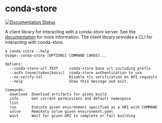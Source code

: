 # conda-store

[![Documentation Status](https://readthedocs.org/projects/conda-store/badge/?version=latest)](https://conda-store.readthedocs.io/en/latest/?badge=latest)

A client library for interacting with a conda-store server. See the
[documentation](https://conda-store.readthedocs.io/en/latest/) for
more information. The client library provides a CLI for interacting
with conda-store.

```shell
$ conda-store --help
Usage: conda-store [OPTIONS] COMMAND [ARGS]...

Options:
  --conda-store-url TEXT     conda-store base url including prefix
  --auth [none|token|basic]  conda-store authentication to use
  --no-verify-ssl            Disable tls verification on API requests
  --help                     Show this message and exit.

Commands:
  download  Download artifacts for given build
  info      Get current permissions and default namespace
  list
  run       Execute given environment specified as a URI with COMMAND
  solve     Remotely solve given environment.yaml
  wait      Wait for given URI to complete or fail building
```
